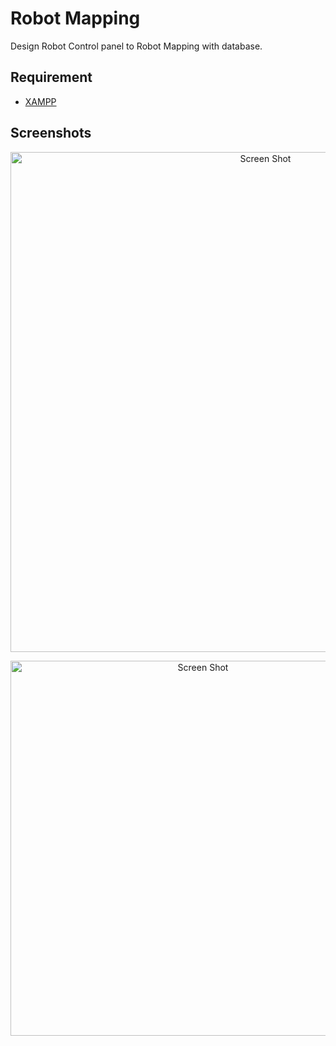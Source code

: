 # Robot Mapping
Design Robot Control panel to Robot Mapping with database.

## Requirement

* [XAMPP](https://www.apachefriends.org/download.html)
 
## Screenshots
<p align="center">
<img width="800" alt="Screen Shot" src="https://user-images.githubusercontent.com/27751735/93831208-e667e680-fc7a-11ea-9616-542c70214ace.png">
</p>
<p align="center">
<img width="600" alt="Screen Shot" src="https://user-images.githubusercontent.com/27751735/93831201-e536b980-fc7a-11ea-9bbe-0630b413576b.png">
</p>
